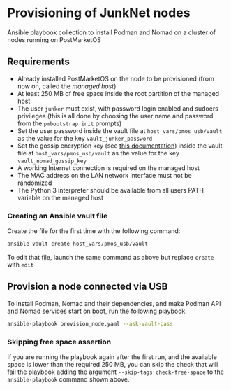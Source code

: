 # Provisioning of JunkNet nodes

Ansible playbook collection to install Podman and Nomad on a cluster of nodes running on PostMarketOS

## Requirements

- Already installed PostMarketOS on the node to be provisioned (from now on, called the *managed host*)
- At least 250 MB of free space inside the root partition of the managed host
- The user `junker` must exist, with password login enabled and sudoers privileges (this is all done by choosing the user name and password from the `pmbootstrap init` prompts)
- Set the user password inside the vault file at `host_vars/pmos_usb/vault` as the value for the key `vault_junker_password`
- Set the gossip encryption key (see [this documentation](https://developer.hashicorp.com/nomad/tutorials/transport-security/security-gossip-encryption)) inside the vault file at `host_vars/pmos_usb/vault` as the value for the key `vault_nomad_gossip_key`
- A working Internet connection is required on the managed host
- The MAC address on the LAN network interface must not be randomized
- The Python 3 interpreter should be available from all users PATH variable on the managed host

### Creating an Ansible vault file

Create the file for the first time with the following command:

```bash
ansible-vault create host_vars/pmos_usb/vault
```

To edit that file, launch the same command as above but replace `create` with `edit`

## Provision a node connected via USB

To Install Podman, Nomad and their dependencies, and make Podman API and Nomad services start on boot, run the following playbook:

```bash
ansible-playbook provision_node.yaml --ask-vault-pass
```

### Skipping free space assertion

If you are running the playbook again after the first run, and the available space is lower than the required 250 MB, you can skip the check that will fail the playbook adding the argument `--skip-tags check-free-space` to the `ansible-playbook` command shown above.
